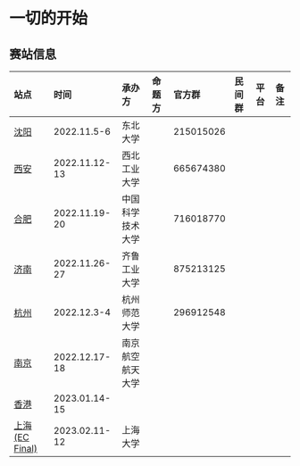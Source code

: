 # 一切的开始

## 赛站信息

| 站点                             | 时间          | 承办方           | 命题方 | 官方群    | 民间群 | 平台 | 备注 |
| :------------------------------- | :------------ | :--------------- | :----- | :-------- | :----- | :--- | :--- |
| [沈阳](./shenyang.md)            | 2022.11.5-6   | 东北大学         |        | 215015026 |        |      |      |
| [西安](./xian.md)                | 2022.11.12-13 | 西北工业大学     |        | 665674380 |        |      |      |
| [合肥](./hefei.md)               | 2022.11.19-20 | 中国科学技术大学 |        | 716018770 |        |      |      |
| [济南](./jinan.md)               | 2022.11.26-27 | 齐鲁工业大学     |        | 875213125 |        |      |      |
| [杭州](./hangzhou.md)            | 2022.12.3-4   | 杭州师范大学     |        | 296912548 |        |      |      |
| [南京](./nanjing.md)             | 2022.12.17-18 | 南京航空航天大学 |        |           |        |      |      |
| [香港](./hongkong.md)            | 2023.01.14-15 |                  |        |           |        |      |      |
| [上海 (EC Final)](./shanghai.md) | 2023.02.11-12 | 上海大学         |        |           |        |      |      |
